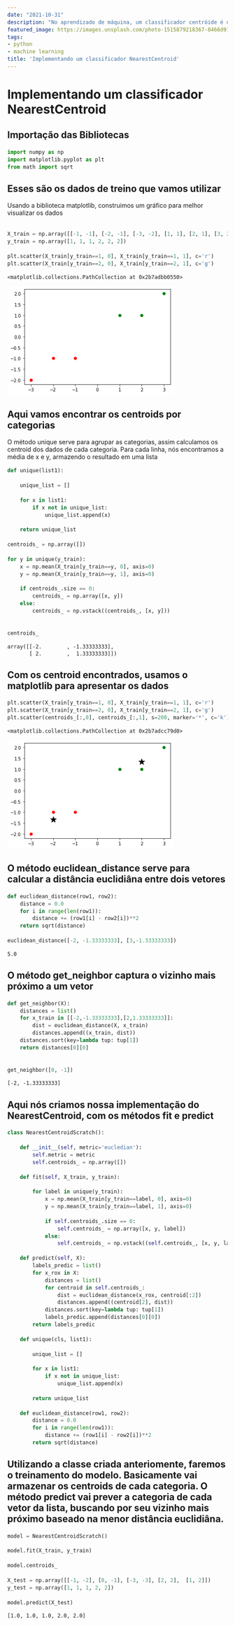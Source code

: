 ```yaml
---
date: "2021-10-31"
description: "No aprendizado de máquina, um classificador centróide é um modelo de classificação que atribui às observações o rótulo da classe de amostras de treinamento cuja média está mais próxima da observação"
featured_image: https://images.unsplash.com/photo-1515879218367-8466d910aaa4?ixid=MnwxMjA3fDB8MHxwaG90by1wYWdlfHx8fGVufDB8fHx8&ixlib=rb-1.2.1&auto=format&fit=crop&w=1050&q=80
tags:
- python
- machine learning
title: 'Implementando um classificador NearestCentroid'
---
```


# Implementando um classificador NearestCentroid

## Importação das Bibliotecas


```python
import numpy as np
import matplotlib.pyplot as plt
from math import sqrt
```

## Esses são os dados de treino que vamos utilizar

Usando a biblioteca matplotlib, construimos um gráfico para melhor visualizar os dados


```python

X_train = np.array([[-1, -1], [-2, -1], [-3, -2], [1, 1], [2, 1], [3, 2]])
y_train = np.array([1, 1, 1, 2, 2, 2])

plt.scatter(X_train[y_train==1, 0], X_train[y_train==1, 1], c='r')
plt.scatter(X_train[y_train==2, 0], X_train[y_train==2, 1], c='g')
```




    <matplotlib.collections.PathCollection at 0x2b7adbb0550>




    
![png](output_4_1.png)
    


## Aqui vamos encontrar os centroids por categorias

O método unique serve para agrupar as categorias, assim calculamos os centroid dos dados de cada categoria. Para cada linha, nós encontramos a média de x e y, armazendo o resultado em uma lista 


```python
def unique(list1):
 
    unique_list = []
     
    for x in list1:
        if x not in unique_list:
            unique_list.append(x)
    
    return unique_list

centroids_ = np.array([])

for y in unique(y_train):
    x = np.mean(X_train[y_train==y, 0], axis=0)
    y = np.mean(X_train[y_train==y, 1], axis=0)
  
    if centroids_.size == 0:
        centroids_ = np.array([x, y])
    else:
        centroids_ = np.vstack((centroids_, [x, y]))


centroids_
```




    array([[-2.        , -1.33333333],
           [ 2.        ,  1.33333333]])



## Com os centroid encontrados, usamos o matplotlib para apresentar os dados


```python
plt.scatter(X_train[y_train==1, 0], X_train[y_train==1, 1], c='r')
plt.scatter(X_train[y_train==2, 0], X_train[y_train==2, 1], c='g')
plt.scatter(centroids_[:,0], centroids_[:,1], s=200, marker='*', c='k')
```




    <matplotlib.collections.PathCollection at 0x2b7adcc79d0>




    
![png](output_8_1.png)
    


## O método euclidean_distance serve para calcular a distância euclidiâna entre dois vetores


```python
def euclidean_distance(row1, row2):
    distance = 0.0
    for i in range(len(row1)):
        distance += (row1[i] - row2[i])**2
    return sqrt(distance)

euclidean_distance([-2, -1.33333333], [3,-1.33333333])
```




    5.0



## O método get_neighbor captura o vizinho mais próximo a um vetor


```python
def get_neighbor(X):
    distances = list()
    for x_train in [[-2,-1.33333333],[2,1.33333333]]:
        dist = euclidean_distance(X, x_train)
        distances.append((x_train, dist))
    distances.sort(key=lambda tup: tup[1])
    return distances[0][0]


get_neighbor([0, -1])
```




    [-2, -1.33333333]



## Aqui nós criamos nossa implementação do NearestCentroid, com os métodos fit e predict


```python
class NearestCentroidScratch():
    
    def __init__(self, metric='eucledian'):
        self.metric = metric
        self.centroids_ = np.array([])
  
    def fit(self, X_train, y_train):

        for label in unique(y_train):
            x = np.mean(X_train[y_train==label, 0], axis=0)
            y = np.mean(X_train[y_train==label, 1], axis=0)

            if self.centroids_.size == 0:
                self.centroids_ = np.array([x, y, label])
            else:
                self.centroids_ = np.vstack((self.centroids_, [x, y, label]))

    def predict(self, X):
        labels_predic = list()
        for x_rox in X:
            distances = list()
            for centroid in self.centroids_:
                dist = euclidean_distance(x_rox, centroid[:2])
                distances.append((centroid[2], dist))
            distances.sort(key=lambda tup: tup[1])
            labels_predic.append(distances[0][0])
        return labels_predic

    def unique(cls, list1):
 
        unique_list = []
     
        for x in list1:
            if x not in unique_list:
                unique_list.append(x)
    
        return unique_list

    def euclidean_distance(row1, row2):
        distance = 0.0
        for i in range(len(row1)):
            distance += (row1[i] - row2[i])**2
        return sqrt(distance)
```

## Utilizando a classe criada anteriomente, faremos o treinamento do modelo. Basicamente vai armazenar os centroids de cada categoria. O método predict vai prever a categoria de cada vetor da lista, buscando por seu vizinho mais próximo baseado na menor distância euclidiâna.


```python
model = NearestCentroidScratch()

model.fit(X_train, y_train)

model.centroids_

X_test = np.array([[-1, -2], [0, -1], [-3, -3], [2, 2],  [1, 2]])
y_test = np.array([1, 1, 1, 2, 2])

model.predict(X_test)
```




    [1.0, 1.0, 1.0, 2.0, 2.0]


